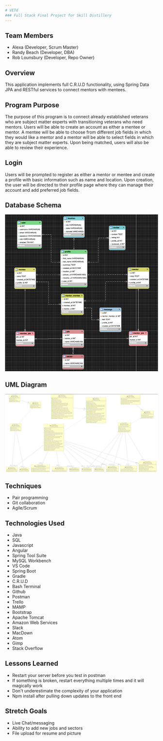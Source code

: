 ```yaml
---
# VETd
### Full Stack Final Project for Skill Distillery
---
```

## Team Members
- Alexa (Developer, Scrum Master)
- Randy Beach (Developer, DBA)
- Rob Lounsbury (Developer, Repo Owner)

## Overview
This application implements full C.R.U.D functionality, using Spring Data JPA and RESTful services to connect mentors with mentees.

## Program Purpose
The purpose of this program is to connect already established veterans who are subject matter experts  with transitioning veterans who need mentors. Users will be able to create an account as either a mentee or mentor. A mentee will be able to choose from different job fields in which they would like a mentor and a mentor will be able to select fields in which they are subject matter experts. Upon being matched, users will also be able to review their experience.

## Login
Users will be prompted to register as either a mentor or mentee and create a profile with basic information such as name and location. Upon creation, the user will be directed to their profile page where they can manage their account and add preferred job fields.

## Database Schema
![](assets/README-b35842ce.png)

## UML Diagram
![](assets/README-1f9cd025.png)

## Techniques
- Pair programming
- Git collaboration
- Agile/Scrum

## Technologies Used
- Java
- SQL
- Javascript
- Angular
- Spring Tool Suite
- MySQL Workbench
- VS Code
- Spring Boot
- Gradle
- C.R.U.D
- Bash Terminal
- Github
- Postman
- Trello
- MAMP
- Bootstrap
- Apache Tomcat
- Amazon Web Services
- Slack
- MacDown
- Atom
- Gimp
- Stack Overflow

## Lessons Learned
- Restart your server before you test in postman
- If something is broken, restart everything multiple times and it will magically work
- Don't underestimate the complexity of your application
- Npm install after pulling down updates to the front end

## Stretch Goals
- Live Chat/messaging
- Ability to add new jobs and sectors
- File upload for resume and picture
